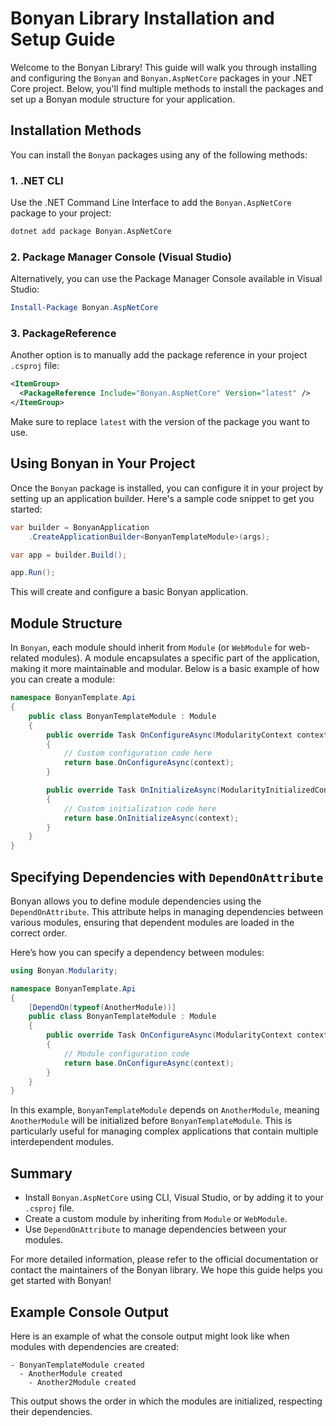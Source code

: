 # Bonyan Library Installation and Setup Guide

Welcome to the Bonyan Library! This guide will walk you through installing and configuring the `Bonyan` and `Bonyan.AspNetCore` packages in your .NET Core project. Below, you'll find multiple methods to install the packages and set up a Bonyan module structure for your application.

## Installation Methods

You can install the `Bonyan` packages using any of the following methods:

### 1. .NET CLI

Use the .NET Command Line Interface to add the `Bonyan.AspNetCore` package to your project:

```bash
dotnet add package Bonyan.AspNetCore
```

### 2. Package Manager Console (Visual Studio)

Alternatively, you can use the Package Manager Console available in Visual Studio:

```powershell
Install-Package Bonyan.AspNetCore
```

### 3. PackageReference

Another option is to manually add the package reference in your project `.csproj` file:

```xml
<ItemGroup>
  <PackageReference Include="Bonyan.AspNetCore" Version="latest" />
</ItemGroup>
```

Make sure to replace `latest` with the version of the package you want to use.

## Using Bonyan in Your Project

Once the `Bonyan` package is installed, you can configure it in your project by setting up an application builder. Here's a sample code snippet to get you started:

```csharp
var builder = BonyanApplication
    .CreateApplicationBuilder<BonyanTemplateModule>(args);

var app = builder.Build();

app.Run();
```

This will create and configure a basic Bonyan application.

## Module Structure

In `Bonyan`, each module should inherit from `Module` (or `WebModule` for web-related modules). A module encapsulates a specific part of the application, making it more maintainable and modular. Below is a basic example of how you can create a module:

```csharp
namespace BonyanTemplate.Api
{
    public class BonyanTemplateModule : Module
    {
        public override Task OnConfigureAsync(ModularityContext context)
        {
            // Custom configuration code here
            return base.OnConfigureAsync(context);
        }

        public override Task OnInitializeAsync(ModularityInitializedContext context)
        {
            // Custom initialization code here
            return base.OnInitializeAsync(context);
        }
    }
}
```

## Specifying Dependencies with `DependOnAttribute`

Bonyan allows you to define module dependencies using the `DependOnAttribute`. This attribute helps in managing dependencies between various modules, ensuring that dependent modules are loaded in the correct order.

Here’s how you can specify a dependency between modules:

```csharp
using Bonyan.Modularity;

namespace BonyanTemplate.Api
{
    [DependOn(typeof(AnotherModule))]
    public class BonyanTemplateModule : Module
    {
        public override Task OnConfigureAsync(ModularityContext context)
        {
            // Module configuration code
            return base.OnConfigureAsync(context);
        }
    }
}
```

In this example, `BonyanTemplateModule` depends on `AnotherModule`, meaning `AnotherModule` will be initialized before `BonyanTemplateModule`. This is particularly useful for managing complex applications that contain multiple interdependent modules.

## Summary

- Install `Bonyan.AspNetCore` using CLI, Visual Studio, or by adding it to your `.csproj` file.
- Create a custom module by inheriting from `Module` or `WebModule`.
- Use `DependOnAttribute` to manage dependencies between your modules.

For more detailed information, please refer to the official documentation or contact the maintainers of the Bonyan library. We hope this guide helps you get started with Bonyan!

## Example Console Output

Here is an example of what the console output might look like when modules with dependencies are created:

```
- BonyanTemplateModule created
  - AnotherModule created
    - Another2Module created
```

This output shows the order in which the modules are initialized, respecting their dependencies.

